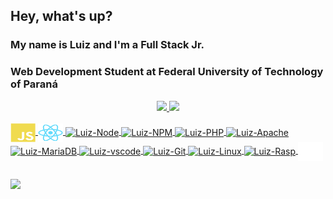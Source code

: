 ## Hey, what's up? 
### My name is Luiz and I'm a Full Stack Jr.
### Web Development Student at Federal University of Technology of Paraná
<div align="center">
  <a href="https://github.com/sschonss">
  <img height="180em" src="https://github-readme-stats.vercel.app/api?username=sschonss&show_icons=true&theme=dark&include_all_commits=true&count_private=true"/>
  <img height="180em" src="https://github-readme-stats.vercel.app/api/top-langs/?username=sschonss&layout=compact&langs_count=7&theme=dark"/>
</div>
<div style="display: inline_block"><br>
  <img align="center" alt="Luiz-Js" height="30" width="40" src="https://raw.githubusercontent.com/devicons/devicon/master/icons/javascript/javascript-plain.svg">
  <img align="center" alt="Luiz-React" height="30" width="40" src="https://raw.githubusercontent.com/devicons/devicon/master/icons/react/react-original.svg">
  <img align="center" alt="Luiz-Node" height="30" width="40" src="https://cdn.jsdelivr.net/gh/devicons/devicon/icons/nodejs/nodejs-plain-wordmark.svg">
  <img align="center" alt="Luiz-NPM" height="30" width="40" src="https://cdn.jsdelivr.net/gh/devicons/devicon/icons/npm/npm-original-wordmark.svg">
  <img align="center" alt="Luiz-PHP" height="30" width="40" src="https://cdn.jsdelivr.net/gh/devicons/devicon/icons/php/php-original.svg">
  <img align="center" alt="Luiz-Apache" height="30" width="40" src="https://cdn.jsdelivr.net/gh/devicons/devicon/icons/apache/apache-original.svg">
  <img align="center" alt="Luiz-MariaDB" height="30" width="40" src="https://cdn.worldvectorlogo.com/logos/mariadb.svg">
  <img align="center" alt="Luiz-vscode" height="30" width="40" src="https://cdn.jsdelivr.net/gh/devicons/devicon/icons/vscode/vscode-original.svg">
  <img align="center" alt="Luiz-Git" height="30" width="40" src="https://cdn.jsdelivr.net/gh/devicons/devicon/icons/git/git-original.svg">
  <img align="center" alt="Luiz-Linux" height="30" width="40" src="https://cdn.jsdelivr.net/gh/devicons/devicon/icons/linux/linux-original.svg">
  <img align="center" alt="Luiz-Rasp" height="30" width="40" src="https://cdn.jsdelivr.net/gh/devicons/devicon/icons/raspberrypi/raspberrypi-original.svg">
  <img align="center" alt="Luiz-UTFPR" height="30" width="40" src=img/UTFPR.svg>
                                                                                                                                                
 
  
  ##
 
<div> 
  <a href="https://www.linkedin.com/in/luiz-schons-9736231b5/" target="_blank"><img src="https://img.shields.io/badge/-LinkedIn-%230077B5?style=for-the-badge&logo=linkedin&logoColor=white" target="_blank"></a> 
 
</div>

